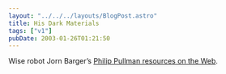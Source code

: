 ```yaml
---
layout: "../../../layouts/BlogPost.astro"
title: His Dark Materials
tags: ["v1"]
pubDate: 2003-01-26T01:21:50
---
```


Wise robot Jorn Barger&#8217;s [Philip Pullman resources on the Web][1].

[1]: http://www.robotwisdom.com/jorn/pullman.html "Philip Pullman resources on the Web from Robot Wisdom"

